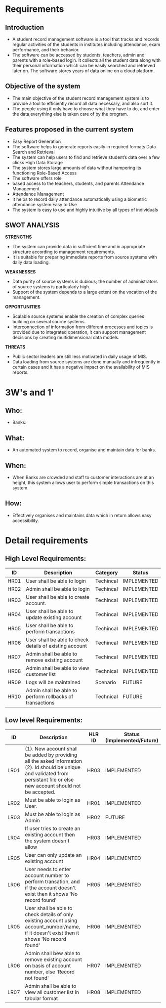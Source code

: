# Requirements

## Introduction

-   A student record management software is a tool that tracks and records regular activities of the students in institutes including attendance, exam performance, and their behavior.
-   The software can be accessed by students, teachers, admin and parents with a role-based login. It collects all the student data along with their personal information which can be easily searched and retrieved later on. The software stores years of data online on a cloud platform.
## Objective of the system

-   The main objective of the student record management system is to provide a tool to efficiently record all data necessary, and also sort it.
-   The people using it only have to choose what they have to do, and enter the data,everything else is taken care of by the program.

## Features proposed in the current system

- Easy Report Generation
- The software helps to generate reports easily in required formats Data Search and Retrieval
- The system can help users to find and retrieve student’s data over a few clicks High Data Storage
- The system stores large amounts of data without hampering its functioning Role-Based Access
- The software offers role
- based access to the teachers, students, and parents Attendance Management
- Attendance Management
- It helps to record daily attendance automatically using a biometric attendance system Easy to Use
- The system is easy to use and highly intuitive by all types of individuals


## SWOT ANALYSIS

**STRENGTHS** 
- The system can provide data in sufficient time and in appropriate structure according to management requirements.
- It is suitable for preparing immediate reports from source systems with daily data loading.

**WEAKNESSES**
- Data purity of source systems is dubious; the number of administrators of source systems is particularly high.
- Support of the system depends to a large extent on the vocation of the management.

**OPPORTUNITIES**
- Scalable source systems enable the creation of complex queries building on several source systems.
- Interconnection of information from different processes and topics is provided due to integrated operation, it can support management decisions by creating   multidimensional data models.

**THREATS**
- Public sector leaders are still less motivated in daily usage of MIS.
- Data loading from source systems are done manually and infrequently in certain cases and it has a negative impact on the availability of MIS reports.

# 3W&#39;s and 1&#39;

## Who:

-   Banks.

## What:

-   An automated system to record, organise and maintain data for banks.

## When:

-   When Banks are crowded and staff to customer interactions are at an height, this system allows user to perform simple transactions on this system.

## How:

-   Effectively organises and maintains data which in return allows easy accessibility.

# Detail requirements

## High Level Requirements:

| ID   | Description                                              | Category  | Status      |
| ---- | -------------------------------------------------------- | --------- | ----------- |
| HR01 | User shall be able to login                              | Techincal | IMPLEMENTED |
| HR02 | Admin shall be able to login                             | Techincal | IMPLEMENTED |
| HR03 | User shall be able to create account.                    | Techincal | IMPLEMENTED |
| HR04 | User shall be able to update existing account            | Techincal | IMPLEMENTED |
| HR05 | User shall be able to perform transactions               | Techincal | IMPLEMENTED |
| HR06 | User shall be able to check details of existing account  | Techincal | IMPLEMENTED |
| HR07 | Admin shall be able to remove existing account           | Techincal | IMPLEMENTED |
| HR08 | Admin shall be able to view customer list                | Technical | IMPLEMENTED |
| HR09 | Logs will be maintained                                  | Scenario  | FUTURE      |
| HR10 | Admin shall be able to perform rollbacks of transactions | Technical | FUTURE      |

## Low level Requirements:

| ID   | Description                                                                                                                                                                    | HLR ID | Status (Implemented/Future) |
| ---- | ------------------------------------------------------------------------------------------------------------------------------------------------------------------------------ | ------ | --------------------------- |
| LR01 | (1). New account shall be added by providing all the asked information (2). Id should be unique and validated from persistant file or else new account should not be accepted. | HR03   | IMPLEMENTED                 |
| LR02 | Must be able to login as User.                                                                                                                                                 | HR01   | IMPLEMENTED                 |
| LR03 | Must be able to login as Admin                                                                                                                                                 | HR02   | FUTURE                      |
| LR04 | If user tries to create an existing account then the system doesn't allow                                                                                                      | HR03   | IMPLEMENTED                 |
| LR05 | User can only update an existing account                                                                                                                                       | HR04   | IMPLEMENTED                 |
| LR06 | User needs to enter account number to perform transation, and if the account doesn't exist then it shows 'No record found'                                                     | HR05   | IMPLEMENTED                 |
| LR05 | User shall be able to check details of only existing account using account_number/name, if it doesn't exist then it shows 'No record found'                                    | HR06   | IMPLEMENTED                 |
| LR06 | Admin shall bew able to remove existing account on basis of account number, else 'Record not found'                                                                            | HR07   | IMPLEMENTED                 |
| LR07 | Admin shall be able to view all customer list in tabular format                                                                                                                | HR08   | IMPLEMENTED                 |

